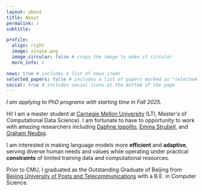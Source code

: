 ```yaml
---
layout: about
title: About
permalink: /
subtitle: 

profile:
  align: right
  image: xinyue.png
  image_circular: false # crops the image to make it circular
  more_info: >

news: true # includes a list of news items
selected_papers: false # includes a list of papers marked as "selected={true}"
social: true # includes social icons at the bottom of the page
---
```


*I am applying to PhD programs with starting time in Fall 2025.*

Hi! I am a master student at [Carnegie Mellon University](https://www.cs.cmu.edu/) (LTI, Master's of Computational Data Science). I am fortunate to have to opportunity to work with amazing researchers including [Daphne Ippolito](https://www.daphnei.com/), [Emma Strubell](https://strubell.github.io/), and [Graham Neubig](http://www.phontron.com/).

I am interested in making language models more **efficient** and **adaptive**, serving diverse human needs and values while operating under practical **constraints** of limited training data and computational resources.
<!-- - Enhance the ability of LLMs to follow diverse writing styles
- Understand how parameter-efficient fine-tuning (e.g. LoRA) steers the direction of LLM training
- Improve LLMs through advanced tool-using capabilities -->

Prior to CMU, I graduated as the Outstanding Graduate of Beijing from [Beijing University of Posts and Telecommunications](https://www.bupt.edu.cn/) with a B.E. in Computer Science.
